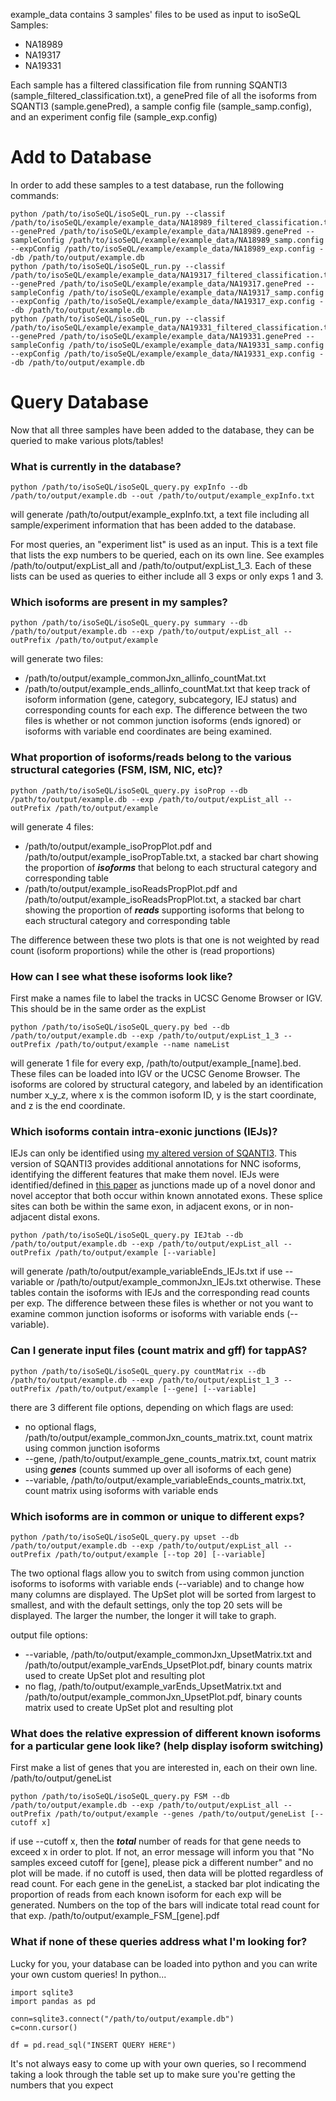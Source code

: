 example_data contains 3 samples' files to be used as input to isoSeQL
Samples:
- NA18989
- NA19317
- NA19331

Each sample has a filtered classification file from running SQANTI3 (sample_filtered_classification.txt), a genePred file of all the isoforms from SQANTI3 (sample.genePred), a sample config file (sample_samp.config), and an experiment config file (sample_exp.config)


# Add to Database

In order to add these samples to a test database, run the following commands:
```
python /path/to/isoSeQL/isoSeQL_run.py --classif /path/to/isoSeQL/example/example_data/NA18989_filtered_classification.txt --genePred /path/to/isoSeQL/example/example_data/NA18989.genePred --sampleConfig /path/to/isoSeQL/example/example_data/NA18989_samp.config --expConfig /path/to/isoSeQL/example/example_data/NA18989_exp.config --db /path/to/output/example.db
python /path/to/isoSeQL/isoSeQL_run.py --classif /path/to/isoSeQL/example/example_data/NA19317_filtered_classification.txt --genePred /path/to/isoSeQL/example/example_data/NA19317.genePred --sampleConfig /path/to/isoSeQL/example/example_data/NA19317_samp.config --expConfig /path/to/isoSeQL/example/example_data/NA19317_exp.config --db /path/to/output/example.db
python /path/to/isoSeQL/isoSeQL_run.py --classif /path/to/isoSeQL/example/example_data/NA19331_filtered_classification.txt --genePred /path/to/isoSeQL/example/example_data/NA19331.genePred --sampleConfig /path/to/isoSeQL/example/example_data/NA19331_samp.config --expConfig /path/to/isoSeQL/example/example_data/NA19331_exp.config --db /path/to/output/example.db
```

# Query Database

Now that all three samples have been added to the database, they can be queried to make various plots/tables!

### What is currently in the database?
```
python /path/to/isoSeQL/isoSeQL_query.py expInfo --db /path/to/output/example.db --out /path/to/output/example_expInfo.txt
```
will generate /path/to/output/example_expInfo.txt, a text file including all sample/experiment information that has been added to the database.

For most queries, an "experiment list" is used as an input. This is a text file that lists the exp numbers to be queried, each on its own line. See examples /path/to/output/expList_all and /path/to/output/expList_1_3. Each of these lists can be used as queries to either include all 3 exps or only exps 1 and 3.

### Which isoforms are present in my samples?
```
python /path/to/isoSeQL/isoSeQL_query.py summary --db /path/to/output/example.db --exp /path/to/output/expList_all --outPrefix /path/to/output/example
```
will generate two files:
- /path/to/output/example_commonJxn_allinfo_countMat.txt
- /path/to/output/example_ends_allinfo_countMat.txt
that keep track of isoform information (gene, category, subcategory, IEJ status) and corresponding counts for each exp. The difference between the two files is whether or not common junction isoforms (ends ignored) or isoforms with variable end coordinates are being examined.

### What proportion of isoforms/reads belong to the various structural categories (FSM, ISM, NIC, etc)?
```
python /path/to/isoSeQL/isoSeQL_query.py isoProp --db /path/to/output/example.db --exp /path/to/output/expList_all --outPrefix /path/to/output/example
```
will generate 4 files:
- /path/to/output/example_isoPropPlot.pdf and /path/to/output/example_isoPropTable.txt, a stacked bar chart showing the proportion of ***isoforms*** that belong to each structural category and corresponding table
- /path/to/output/example_isoReadsPropPlot.pdf and /path/to/output/example_isoReadsPropPlot.txt, a stacked bar chart showing the proportion of ***reads*** supporting isoforms that belong to each structural category and corresponding table

The difference between these two plots is that one is not weighted by read count (isoform proportions) while the other is (read proportions)

### How can I see what these isoforms look like?
First make a names file to label the tracks in UCSC Genome Browser or IGV. This should be in the same order as the expList
```
python /path/to/isoSeQL/isoSeQL_query.py bed --db /path/to/output/example.db --exp /path/to/output/expList_1_3 --outPrefix /path/to/output/example --name nameList
```
will generate 1 file for every exp, /path/to/output/example_\[name\].bed. These files can be loaded into IGV or the UCSC Genome Browser. The isoforms are colored by structural category, and labeled by an identification number x_y_z, where x is the common isoform ID, y is the start coordinate, and z is the end coordinate.

### Which isoforms contain intra-exonic junctions (IEJs)?
IEJs can only be identified using [my altered version of SQANTI3](https://github.com/christine-liu/SQANTI3/tree/SQANTICL). This version of SQANTI3 provides additional annotations for NNC isoforms, identifying the different features that make them novel. IEJs were identified/defined in [this paper](https://www.nature.com/articles/s41586-018-0718-6) as junctions made up of a novel donor and novel acceptor that both occur within known annotated exons. These splice sites can both be within the same exon, in adjacent exons, or in non-adjacent distal exons.
```
python /path/to/isoSeQL/isoSeQL_query.py IEJtab --db /path/to/output/example.db --exp /path/to/output/expList_all --outPrefix /path/to/output/example [--variable]
```
will generate /path/to/output/example_variableEnds_IEJs.txt if use --variable or /path/to/output/example_commonJxn_IEJs.txt otherwise. These tables contain the isoforms with IEJs and the corresponding read counts per exp. The difference between these files is whether or not you want to examine common junction isoforms or isoforms with variable ends (--variable).

### Can I generate input files (count matrix and gff) for tappAS?
```
python /path/to/isoSeQL/isoSeQL_query.py countMatrix --db /path/to/output/example.db --exp /path/to/output/expList_1_3 --outPrefix /path/to/output/example [--gene] [--variable]
```
there are 3 different file options, depending on which flags are used:
- no optional flags, /path/to/output/example_commonJxn_counts_matrix.txt, count matrix using common junction isoforms
- --gene, /path/to/output/example_gene_counts_matrix.txt, count matrix using ***genes*** (counts summed up over all isoforms of each gene)
- --variable, /path/to/output/example_variableEnds_counts_matrix.txt, count matrix using isoforms with variable ends

### Which isoforms are in common or unique to different exps?
```
python /path/to/isoSeQL/isoSeQL_query.py upset --db /path/to/output/example.db --exp /path/to/output/expList_all --outPrefix /path/to/output/example [--top 20] [--variable]
```
The two optional flags allow you to switch from using common junction isoforms to isoforms with variable ends (--variable) and to change how many columns are displayed. The UpSet plot will be sorted from largest to smallest, and with the default settings, only the top 20 sets will be displayed. The larger the number, the longer it will take to graph.

output file options:
- --variable, /path/to/output/example_commonJxn_UpsetMatrix.txt and /path/to/output/example_varEnds_UpsetPlot.pdf, binary counts matrix used to create UpSet plot and resulting plot
- no flag, /path/to/output/example_varEnds_UpsetMatrix.txt and /path/to/output/example_commonJxn_UpsetPlot.pdf, binary counts matrix used to create UpSet plot and resulting plot

### What does the relative expression of different known isoforms for a particular gene look like? (help display isoform switching)
First make a list of genes that you are interested in, each on their own line. /path/to/output/geneList
```
python /path/to/isoSeQL/isoSeQL_query.py FSM --db /path/to/output/example.db --exp /path/to/output/expList_all --outPrefix /path/to/output/example --genes /path/to/output/geneList [--cutoff x]
```
if use --cutoff x, then the ***total*** number of reads for that gene needs to exceed x in order to plot. If not, an error message will inform you that "No samples exceed cutoff for \[gene\], please pick a different number" and no plot will be made.
if no cutoff is used, then data will be plotted regardless of read count.
For each gene in the geneList, a stacked bar plot indicating the proportion of reads from each known isoform for each exp will be generated. Numbers on the top of the bars will indicate total read count for that exp. /path/to/output/example_FSM_\[gene\].pdf

### What if none of these queries address what I'm looking for?
Lucky for you, your database can be loaded into python and you can write your own custom queries!
In python...
```
import sqlite3
import pandas as pd

conn=sqlite3.connect("/path/to/output/example.db")
c=conn.cursor()

df = pd.read_sql("INSERT QUERY HERE")
```
It's not always easy to come up with your own queries, so I recommend taking a look through the table set up to make sure you're getting the numbers that you expect
